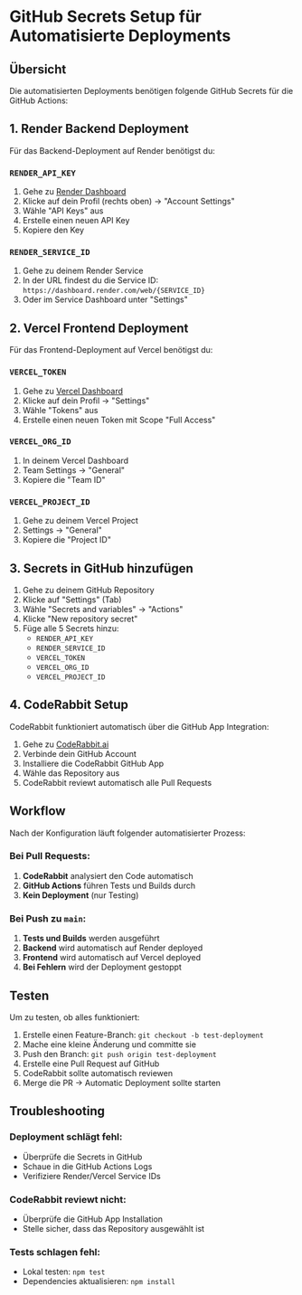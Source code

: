 # GitHub Secrets Setup für Automatisierte Deployments

## Übersicht

Die automatisierten Deployments benötigen folgende GitHub Secrets für die GitHub Actions:

## 1. Render Backend Deployment

Für das Backend-Deployment auf Render benötigst du:

### `RENDER_API_KEY`
1. Gehe zu [Render Dashboard](https://dashboard.render.com/)
2. Klicke auf dein Profil (rechts oben) → "Account Settings"
3. Wähle "API Keys" aus
4. Erstelle einen neuen API Key
5. Kopiere den Key

### `RENDER_SERVICE_ID`
1. Gehe zu deinem Render Service
2. In der URL findest du die Service ID: `https://dashboard.render.com/web/{SERVICE_ID}`
3. Oder im Service Dashboard unter "Settings"

## 2. Vercel Frontend Deployment

Für das Frontend-Deployment auf Vercel benötigst du:

### `VERCEL_TOKEN`
1. Gehe zu [Vercel Dashboard](https://vercel.com/dashboard)
2. Klicke auf dein Profil → "Settings"
3. Wähle "Tokens" aus
4. Erstelle einen neuen Token mit Scope "Full Access"

### `VERCEL_ORG_ID`
1. In deinem Vercel Dashboard
2. Team Settings → "General"
3. Kopiere die "Team ID"

### `VERCEL_PROJECT_ID`
1. Gehe zu deinem Vercel Project
2. Settings → "General"
3. Kopiere die "Project ID"

## 3. Secrets in GitHub hinzufügen

1. Gehe zu deinem GitHub Repository
2. Klicke auf "Settings" (Tab)
3. Wähle "Secrets and variables" → "Actions"
4. Klicke "New repository secret"
5. Füge alle 5 Secrets hinzu:
   - `RENDER_API_KEY`
   - `RENDER_SERVICE_ID`
   - `VERCEL_TOKEN`
   - `VERCEL_ORG_ID`
   - `VERCEL_PROJECT_ID`

## 4. CodeRabbit Setup

CodeRabbit funktioniert automatisch über die GitHub App Integration:

1. Gehe zu [CodeRabbit.ai](https://coderabbit.ai)
2. Verbinde dein GitHub Account
3. Installiere die CodeRabbit GitHub App
4. Wähle das Repository aus
5. CodeRabbit reviewt automatisch alle Pull Requests

## Workflow

Nach der Konfiguration läuft folgender automatisierter Prozess:

### Bei Pull Requests:
1. **CodeRabbit** analysiert den Code automatisch
2. **GitHub Actions** führen Tests und Builds durch
3. **Kein Deployment** (nur Testing)

### Bei Push zu `main`:
1. **Tests und Builds** werden ausgeführt
2. **Backend** wird automatisch auf Render deployed
3. **Frontend** wird automatisch auf Vercel deployed
4. **Bei Fehlern** wird der Deployment gestoppt

## Testen

Um zu testen, ob alles funktioniert:

1. Erstelle einen Feature-Branch: `git checkout -b test-deployment`
2. Mache eine kleine Änderung und committe sie
3. Push den Branch: `git push origin test-deployment`
4. Erstelle eine Pull Request auf GitHub
5. CodeRabbit sollte automatisch reviewen
6. Merge die PR → Automatic Deployment sollte starten

## Troubleshooting

### Deployment schlägt fehl:
- Überprüfe die Secrets in GitHub
- Schaue in die GitHub Actions Logs
- Verifiziere Render/Vercel Service IDs

### CodeRabbit reviewt nicht:
- Überprüfe die GitHub App Installation
- Stelle sicher, dass das Repository ausgewählt ist

### Tests schlagen fehl:
- Lokal testen: `npm test`
- Dependencies aktualisieren: `npm install`
